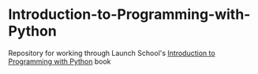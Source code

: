 # Introduction-to-Programming-with-Python
Repository for working through Launch School's [Introduction to Programming with Python](https://launchschool.com/books/python) book

